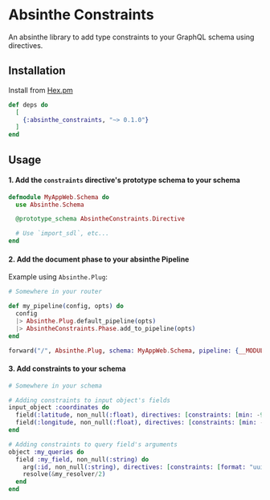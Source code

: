 # Absinthe Constraints

An absinthe library to add type constraints to your GraphQL schema using directives.

## Installation

Install from [Hex.pm](https://hex.pm/packages/absinthe_constraints)

```elixir
def deps do
  [
    {:absinthe_constraints, "~> 0.1.0"}
  ]
end
```

## Usage

#### 1. Add the `constraints` directive's prototype schema to your schema

```elixir
defmodule MyAppWeb.Schema do
  use Absinthe.Schema

  @prototype_schema AbsintheConstraints.Directive

  # Use `import_sdl`, etc...
end
```

#### 2. Add the document phase to your absinthe Pipeline

Example using `Absinthe.Plug`:

```elixir
# Somewhere in your router

def my_pipeline(config, opts) do
  config
  |> Absinthe.Plug.default_pipeline(opts)
  |> AbsintheConstraints.Phase.add_to_pipeline(opts)
end

forward("/", Absinthe.Plug, schema: MyAppWeb.Schema, pipeline: {__MODULE__, :my_pipeline})
```

#### 3. Add constraints to your schema

```elixir
# Somewhere in your schema

# Adding constraints to input object's fields
input_object :coordinates do
  field(:latitude, non_null(:float), directives: [constraints: [min: -90, max: 90]])
  field(:longitude, non_null(:float), directives: [constraints: [min: -180, max: 180]])
end

# Adding constraints to query field's arguments
object :my_queries do
  field :my_field, non_null(:string) do
    arg(:id, non_null(:string), directives: [constraints: [format: "uuid"]])
    resolve(&my_resolver/2)
  end
end
```
